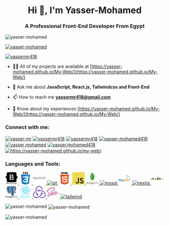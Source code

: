 <h1 align="center">Hi 👋, I'm Yasser-Mohamed</h1>
<h3 align="center">A Professional Front-End Developer From Egypt</h3>

<p align="left"> <img src="https://komarev.com/ghpvc/?username=yasser-mohamed&label=Profile%20views&color=0e75b6&style=flat" alt="yasser-mohamed" /> </p>

<p align="left"> <a href="https://github.com/ryo-ma/github-profile-trophy"><img src="https://github-profile-trophy.vercel.app/?username=yasser-mohamed" alt="yasser-mohamed" /></a> </p>

<p align="left"> <a href="https://twitter.com/yassermr418" target="blank"><img src="https://img.shields.io/twitter/follow/yassermr418?logo=twitter&style=for-the-badge" alt="yassermr418" /></a> </p>

- 👨‍💻 All of my projects are available at [https://yasser-mohamed.github.io/My-Web/](https://yasser-mohamed.github.io/My-Web/)

- 💬 Ask me about **JavaScript, React.js, Tailwindcss and Front-End**

- 📫 How to reach me **yassermr418@gmail.com**

- 📄 Know about my experiences [https://yasser-mohamed.github.io/My-Web/](https://yasser-mohamed.github.io/My-Web/)

<h3 align="left">Connect with me:</h3>
<p align="left">
<a href="https://codepen.io/yasser-mr" target="blank"><img align="center" src="https://raw.githubusercontent.com/rahuldkjain/github-profile-readme-generator/master/src/images/icons/Social/codepen.svg" alt="yasser-mr" height="30" width="40" /></a>
<a href="https://dev.to/yassermr418" target="blank"><img align="center" src="https://raw.githubusercontent.com/rahuldkjain/github-profile-readme-generator/master/src/images/icons/Social/devto.svg" alt="yassermr418" height="30" width="40" /></a>
<a href="https://twitter.com/yassermr418" target="blank"><img align="center" src="https://raw.githubusercontent.com/rahuldkjain/github-profile-readme-generator/master/src/images/icons/Social/twitter.svg" alt="yassermr418" height="30" width="40" /></a>
<a href="https://linkedin.com/in/yasser-mohamed418" target="blank"><img align="center" src="https://raw.githubusercontent.com/rahuldkjain/github-profile-readme-generator/master/src/images/icons/Social/linked-in-alt.svg" alt="yasser-mohamed418" height="30" width="40" /></a>
<a href="https://m.facebook.com/profile.php?eav=AfZnwQIrk3crW4jP6Jbk0haew5ckgJbBuvd-KVlnzoFl76bwovpvodR4Mgz9aZQRSic&paipv=0" target="blank"><img align="center" src="https://raw.githubusercontent.com/rahuldkjain/github-profile-readme-generator/master/src/images/icons/Social/facebook.svg" alt="yasser mohamed" height="30" width="40" /></a>
<a href="https://instagram.com/yasser.mohamed418" target="blank"><img align="center" src="https://raw.githubusercontent.com/rahuldkjain/github-profile-readme-generator/master/src/images/icons/Social/instagram.svg" alt="yasser.mohamed418" height="30" width="40" /></a>
<a href="/https://yasser-mohamed.github.io/my-web/" target="blank"><img align="center" src="https://raw.githubusercontent.com/rahuldkjain/github-profile-readme-generator/master/src/images/icons/Social/rss.svg" alt="https://yasser-mohamed.github.io/my-web/" height="30" width="40" /></a>
</p>

<h3 align="left">Languages and Tools:</h3>
<p align="left"> <a href="https://getbootstrap.com" target="_blank" rel="noreferrer"> <img src="https://raw.githubusercontent.com/devicons/devicon/master/icons/bootstrap/bootstrap-plain-wordmark.svg" alt="bootstrap" width="40" height="40"/> </a> <a href="https://www.w3schools.com/css/" target="_blank" rel="noreferrer"> <img src="https://raw.githubusercontent.com/devicons/devicon/master/icons/css3/css3-original-wordmark.svg" alt="css3" width="40" height="40"/> </a> <a href="https://expressjs.com" target="_blank" rel="noreferrer"> <img src="https://raw.githubusercontent.com/devicons/devicon/master/icons/express/express-original-wordmark.svg" alt="express" width="40" height="40"/> </a> <a href="https://git-scm.com/" target="_blank" rel="noreferrer"> <img src="https://www.vectorlogo.zone/logos/git-scm/git-scm-icon.svg" alt="git" width="40" height="40"/> </a> <a href="https://www.w3.org/html/" target="_blank" rel="noreferrer"> <img src="https://raw.githubusercontent.com/devicons/devicon/master/icons/html5/html5-original-wordmark.svg" alt="html5" width="40" height="40"/> </a> <a href="https://developer.mozilla.org/en-US/docs/Web/JavaScript" target="_blank" rel="noreferrer"> <img src="https://raw.githubusercontent.com/devicons/devicon/master/icons/javascript/javascript-original.svg" alt="javascript" width="40" height="40"/> </a> <a href="https://www.mongodb.com/" target="_blank" rel="noreferrer"> <img src="https://raw.githubusercontent.com/devicons/devicon/master/icons/mongodb/mongodb-original-wordmark.svg" alt="mongodb" width="40" height="40"/> </a> <a href="https://www.microsoft.com/en-us/sql-server" target="_blank" rel="noreferrer"> <img src="https://www.svgrepo.com/show/303229/microsoft-sql-server-logo.svg" alt="mssql" width="40" height="40"/> </a> <a href="https://www.mysql.com/" target="_blank" rel="noreferrer"> <img src="https://raw.githubusercontent.com/devicons/devicon/master/icons/mysql/mysql-original-wordmark.svg" alt="mysql" width="40" height="40"/> </a> <a href="https://nextjs.org/" target="_blank" rel="noreferrer"> <img src="https://cdn.worldvectorlogo.com/logos/nextjs-2.svg" alt="nextjs" width="40" height="40"/> </a> <a href="https://nodejs.org" target="_blank" rel="noreferrer"> <img src="https://raw.githubusercontent.com/devicons/devicon/master/icons/nodejs/nodejs-original-wordmark.svg" alt="nodejs" width="40" height="40"/> </a> <a href="https://www.postgresql.org" target="_blank" rel="noreferrer"> <img src="https://raw.githubusercontent.com/devicons/devicon/master/icons/postgresql/postgresql-original-wordmark.svg" alt="postgresql" width="40" height="40"/> </a> <a href="https://reactjs.org/" target="_blank" rel="noreferrer"> <img src="https://raw.githubusercontent.com/devicons/devicon/master/icons/react/react-original-wordmark.svg" alt="react" width="40" height="40"/> </a> <a href="https://redux.js.org" target="_blank" rel="noreferrer"> <img src="https://raw.githubusercontent.com/devicons/devicon/master/icons/redux/redux-original.svg" alt="redux" width="40" height="40"/> </a> <a href="https://sass-lang.com" target="_blank" rel="noreferrer"> <img src="https://raw.githubusercontent.com/devicons/devicon/master/icons/sass/sass-original.svg" alt="sass" width="40" height="40"/> </a> <a href="https://tailwindcss.com/" target="_blank" rel="noreferrer"> <img src="https://www.vectorlogo.zone/logos/tailwindcss/tailwindcss-icon.svg" alt="tailwind" width="40" height="40"/> </a> </p>

<p><img align="left" src="https://github-readme-stats.vercel.app/api/top-langs?username=yasser-mohamed&show_icons=true&locale=en&layout=compact" alt="yasser-mohamed" /></p>

<p>&nbsp;<img align="center" src="https://github-readme-stats.vercel.app/api?username=yasser-mohamed&show_icons=true&locale=en" alt="yasser-mohamed" /></p>

<p><img align="center" src="https://github-readme-streak-stats.herokuapp.com/?user=yasser-mohamed&" alt="yasser-mohamed" /></p>
